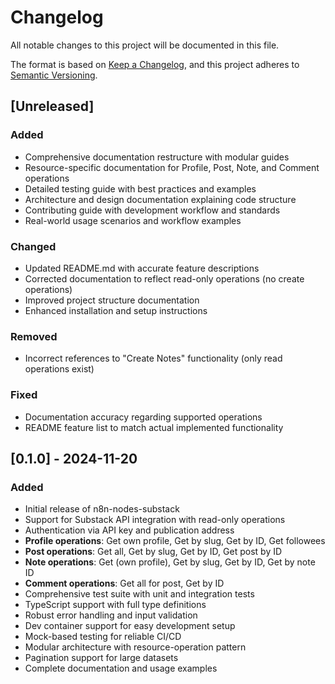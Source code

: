 # Changelog

All notable changes to this project will be documented in this file.

The format is based on [Keep a Changelog](https://keepachangelog.com/en/1.0.0/), and this project adheres to [Semantic Versioning](https://semver.org/spec/v2.0.0.html).

## [Unreleased]

### Added
- Comprehensive documentation restructure with modular guides
- Resource-specific documentation for Profile, Post, Note, and Comment operations
- Detailed testing guide with best practices and examples
- Architecture and design documentation explaining code structure
- Contributing guide with development workflow and standards
- Real-world usage scenarios and workflow examples

### Changed
- Updated README.md with accurate feature descriptions
- Corrected documentation to reflect read-only operations (no create operations)
- Improved project structure documentation
- Enhanced installation and setup instructions

### Removed
- Incorrect references to "Create Notes" functionality (only read operations exist)

### Fixed
- Documentation accuracy regarding supported operations
- README feature list to match actual implemented functionality

## [0.1.0] - 2024-11-20

### Added
- Initial release of n8n-nodes-substack
- Support for Substack API integration with read-only operations
- Authentication via API key and publication address
- **Profile operations**: Get own profile, Get by slug, Get by ID, Get followees
- **Post operations**: Get all, Get by slug, Get by ID, Get post by ID  
- **Note operations**: Get (own profile), Get by slug, Get by ID, Get by note ID
- **Comment operations**: Get all for post, Get by ID
- Comprehensive test suite with unit and integration tests
- TypeScript support with full type definitions
- Robust error handling and input validation
- Dev container support for easy development setup
- Mock-based testing for reliable CI/CD
- Modular architecture with resource-operation pattern
- Pagination support for large datasets
- Complete documentation and usage examples